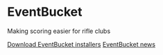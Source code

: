 # EventBucket
Making scoring easier for rifle clubs

[Download EventBucket installers](http://eventbucket.com.au/)
[EventBucket news](https://www.facebook.com/eventbucket)

